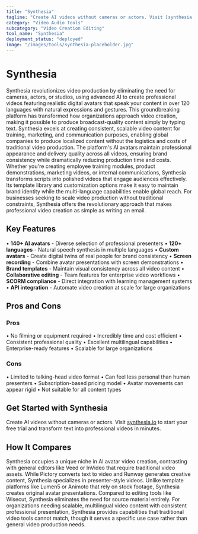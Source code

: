 ```yaml
---
title: "Synthesia"
tagline: "Create AI videos without cameras or actors. Visit [synthesia.io](https://www.synthesia.io) to start your free trial and transform text into profession..."
category: "Video Audio Tools"
subcategory: "Video Creation Editing"
tool_name: "Synthesia"
deployment_status: "deployed"
image: "/images/tools/synthesia-placeholder.jpg"
---
```


# Synthesia

Synthesia revolutionizes video production by eliminating the need for cameras, actors, or studios, using advanced AI to create professional videos featuring realistic digital avatars that speak your content in over 120 languages with natural expressions and gestures. This groundbreaking platform has transformed how organizations approach video creation, making it possible to produce broadcast-quality content simply by typing text. Synthesia excels at creating consistent, scalable video content for training, marketing, and communication purposes, enabling global companies to produce localized content without the logistics and costs of traditional video production. The platform's AI avatars maintain professional appearance and delivery quality across all videos, ensuring brand consistency while dramatically reducing production time and costs. Whether you're creating employee training modules, product demonstrations, marketing videos, or internal communications, Synthesia transforms scripts into polished videos that engage audiences effectively. Its template library and customization options make it easy to maintain brand identity while the multi-language capabilities enable global reach. For businesses seeking to scale video production without traditional constraints, Synthesia offers the revolutionary approach that makes professional video creation as simple as writing an email.

## Key Features

• **140+ AI avatars** - Diverse selection of professional presenters
• **120+ languages** - Natural speech synthesis in multiple languages
• **Custom avatars** - Create digital twins of real people for brand consistency
• **Screen recording** - Combine avatar presentations with screen demonstrations
• **Brand templates** - Maintain visual consistency across all video content
• **Collaborative editing** - Team features for enterprise video workflows
• **SCORM compliance** - Direct integration with learning management systems
• **API integration** - Automate video creation at scale for large organizations

## Pros and Cons

### Pros
• No filming or equipment required
• Incredibly time and cost efficient
• Consistent professional quality
• Excellent multilingual capabilities
• Enterprise-ready features
• Scalable for large organizations

### Cons
• Limited to talking-head video format
• Can feel less personal than human presenters
• Subscription-based pricing model
• Avatar movements can appear rigid
• Not suitable for all content types

## Get Started with Synthesia

Create AI videos without cameras or actors. Visit [synthesia.io](https://www.synthesia.io) to start your free trial and transform text into professional videos in minutes.

## How It Compares

Synthesia occupies a unique niche in AI avatar video creation, contrasting with general editors like Veed or InVideo that require traditional video assets. While Pictory converts text to video and Runway generates creative content, Synthesia specializes in presenter-style videos. Unlike template platforms like Lumen5 or Animoto that rely on stock footage, Synthesia creates original avatar presentations. Compared to editing tools like Wisecut, Synthesia eliminates the need for source material entirely. For organizations needing scalable, multilingual video content with consistent professional presentation, Synthesia provides capabilities that traditional video tools cannot match, though it serves a specific use case rather than general video production needs.